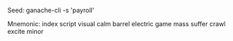 Seed: ganache-cli -s 'payroll'

Mnemonic: index script visual calm barrel electric game mass suffer crawl excite minor
